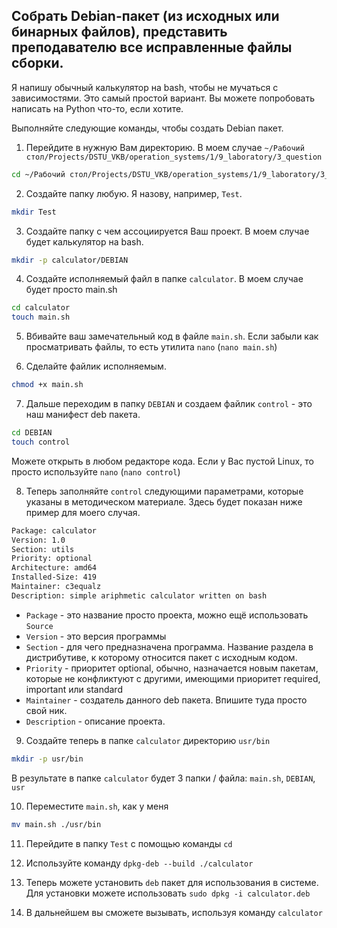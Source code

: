 ## Собрать Debian-пакет (из исходных или бинарных файлов), представить преподавателю все исправленные файлы сборки. 

Я напишу обычный калькулятор на bash, чтобы не мучаться с зависимостями. Это самый простой вариант.
Вы можете попробовать написать на Python что-то, если хотите.

Выполняйте следующие команды, чтобы создать Debian пакет.

1. Перейдите в нужную Вам директорию. В моем случае `~/Рабочий стол/Projects/DSTU_VKB/operation_systems/1/9_laboratory/3_question`

```bash
cd ~/Рабочий стол/Projects/DSTU_VKB/operation_systems/1/9_laboratory/3_question
```

2. Создайте папку любую. Я назову, например, `Test`. 

```bash
mkdir Test
```

3. Создайте папку с чем ассоциируется Ваш проект. В моем случае будет калькулятор на bash. 

```bash
mkdir -p calculator/DEBIAN
```

4. Создайте исполняемый файл в папке `calculator`. В моем случае будет просто main.sh

```bash
cd calculator
touch main.sh
```

5. Вбивайте ваш замечательный код в файле `main.sh`. Если забыли как просматривать файлы, то есть утилита `nano` (`nano main.sh`)

6. Сделайте файлик исполняемым.

```bash
chmod +x main.sh
```

7. Дальше переходим в папку `DEBIAN` и создаем файлик `control` - это наш манифест deb пакета. 

```bash
cd DEBIAN
touch control
```

Можете открыть в любом редакторе кода. Если у Вас пустой Linux, то просто используйте `nano` (`nano control`)

8. Теперь заполняйте `control` следующими параметрами, которые указаны в методическом материале. Здесь будет показан ниже пример для моего случая. 

```bash
Package: calculator
Version: 1.0
Section: utils
Priority: optional
Architecture: amd64
Installed-Size: 419
Maintainer: c3equalz
Description: simple ariphmetic calculator written on bash
```

- `Package` - это название просто проекта, можно ещё использовать `Source`
- `Version` - это версия программы
- `Section` - для чего предназначена программа. Название раздела в дистрибутиве, к которому относится пакет с исходным кодом. 
- `Priority` - приоритет optional,  обычно,  назначается  новым  пакетам, которые  не  конфликтуют  с  другими,  имеющими приоритет required, important или standard
- `Maintainer` - создатель данного deb пакета. Впишите туда просто свой ник. 
- `Description` - описание проекта. 

9. Создайте теперь в папке `calculator` директорию `usr/bin`

```bash
mkdir -p usr/bin
```

В результате в папке `calculator` будет 3 папки / файла: `main.sh`, `DEBIAN`, `usr`

10. Переместите `main.sh`, как у меня

```bash
mv main.sh ./usr/bin
```

11. Перейдите в папку `Test` с помощью команды `cd`

12. Используйте команду `dpkg-deb --build ./calculator`

13. Теперь можете установить `deb` пакет для использования в системе. Для установки можете использовать `sudo dpkg -i calculator.deb`

14. В дальнейшем вы сможете вызывать, используя команду `calculator`


